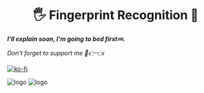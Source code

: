 <h1 align="center">🖐️ Fingerprint Recognition 🐾</h1>

<p><i><strong>I'll explain soon, I'm going to bed first💤.</strong></i></p>

<i>Don't forget to support me 🥺👉👈:</i>

[![ko-fi](https://ko-fi.com/img/githubbutton_sm.svg)](https://ko-fi.com/H2H714OX25)

<img src="https://github.com/Laoode/Fingerprint_Recognition/blob/main/Images/Page-1.png" alt="logo">
<img src="https://github.com/Laoode/Fingerprint_Recognition/blob/main/Images/Page-2.png" alt="logo">
